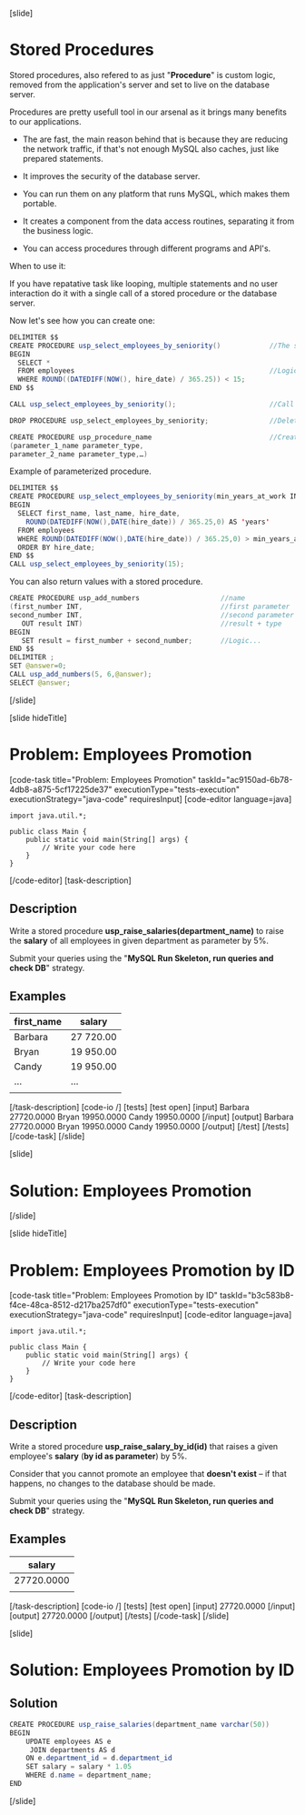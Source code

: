 [slide]

# Stored Procedures

Stored procedures, also refered to as just "**Procedure**" is custom logic, removed from the application's server and set to live on the database server.

Procedures are pretty usefull tool in our arsenal as it brings many benefits to our applications.

- The are fast, the main reason behind that is because they are reducing the network traffic, if that's not enough MySQL also caches, just like prepared statements.

- It improves the security of the database server.

- You can run them on any platform that runs MySQL, which makes them portable.

- It creates a component from the data access routines, separating it from the business logic.

- You can access procedures through different programs and API's.

When to use it: 

If you have repatative task like looping, multiple statements and no user interaction do it with a single call of a stored procedure or the database server.

Now let's see how you can create one: 

```java
DELIMITER $$
CREATE PROCEDURE usp_select_employees_by_seniority()            //The stored procedure name.
BEGIN
  SELECT * 
  FROM employees                                                //Logic...
  WHERE ROUND((DATEDIFF(NOW(), hire_date) / 365.25)) < 15;
END $$

CALL usp_select_employees_by_seniority();                       //Call of a procedure.

DROP PROCEDURE usp_select_employees_by_seniority;               //Delete procedure.

CREATE PROCEDURE usp_procedure_name                             //Creating parameterized procedure.
(parameter_1_name parameter_type,
parameter_2_name parameter_type,…)
```

Example of parameterized procedure.
```java
DELIMITER $$
CREATE PROCEDURE usp_select_employees_by_seniority(min_years_at_work INT)               //Defining procedure's name and it's parameters.
BEGIN
  SELECT first_name, last_name, hire_date,
    ROUND(DATEDIFF(NOW(),DATE(hire_date)) / 365.25,0) AS 'years'
  FROM employees
  WHERE ROUND(DATEDIFF(NOW(),DATE(hire_date)) / 365.25,0) > min_years_at_work           //usage of parameters in the logic
  ORDER BY hire_date;
END $$
CALL usp_select_employees_by_seniority(15);
```

You can also return values with a stored procedure.
```java
CREATE PROCEDURE usp_add_numbers                    //name
(first_number INT,                                  //first parameter
second_number INT,                                  //second parameter
   OUT result INT)                                  //result + type
BEGIN
   SET result = first_number + second_number;       //Logic...
END $$
DELIMITER ;
SET @answer=0;
CALL usp_add_numbers(5, 6,@answer);
SELECT @answer;
```
[/slide]

[slide hideTitle]
# Problem: Employees Promotion
[code-task title="Problem: Employees Promotion" taskId="ac9150ad-6b78-4db8-a875-5cf17225de37" executionType="tests-execution" executionStrategy="java-code" requiresInput]
[code-editor language=java]
```
import java.util.*;

public class Main {
    public static void main(String[] args) {
        // Write your code here
    }
}
```
[/code-editor]
[task-description]
## Description
Write a stored procedure **usp_raise_salaries(department_name)** to raise the **salary** of all employees in given department as parameter by 5%. 

Submit your queries using the "**MySQL Run Skeleton, run queries and check DB**" strategy. 
## Examples
| **first_name** | **salary** |
| --- | --- |
| Barbara | 27 720.00 |
| Bryan | 19 950.00 |
| Candy | 19 950.00 |
| … | … |
|  |  |

[/task-description]
[code-io /]
[tests]
[test open]
[input]
Barbara
27720.0000
Bryan
19950.0000
Candy
19950.0000
[/input]
[output]
Barbara
27720.0000
Bryan
19950.0000
Candy
19950.0000
[/output]
[/test]
[/tests]
[/code-task]
[/slide]

[slide]

# Solution: Employees Promotion

[/slide]

[slide hideTitle]
# Problem: Employees Promotion by ID
[code-task title="Problem: Employees Promotion by ID" taskId="b3c583b8-f4ce-48ca-8512-d217ba257df0" executionType="tests-execution" executionStrategy="java-code" requiresInput]
[code-editor language=java]
```
import java.util.*;

public class Main {
    public static void main(String[] args) {
        // Write your code here
    }
}
```
[/code-editor]
[task-description]
## Description
Write a stored procedure **usp_raise_salary_by_id(id)** that raises a given employee's **salary** (**by id as parameter**) by 5%. 

Consider that you cannot promote an employee that **doesn't exist** – if that happens, no changes to the database should be made. 

Submit your queries using the "**MySQL Run Skeleton, run queries and check DB**" strategy. 

## Examples
| **salary** |
| --- |
| 27720.0000 |
|  |

[/task-description]
[code-io /]
[tests]
[test open]
[input]
27720.0000
[/input]
[output]
27720.0000
[/output]
[/tests]
[/code-task]
[/slide]

[slide]

# Solution: Employees Promotion by ID

## Solution

```java
CREATE PROCEDURE usp_raise_salaries(department_name varchar(50))
BEGIN
	UPDATE employees AS e 
	 JOIN departments AS d 
	ON e.department_id = d.department_id 
	SET salary = salary * 1.05
	WHERE d.name = department_name;
END 
```

[/slide]